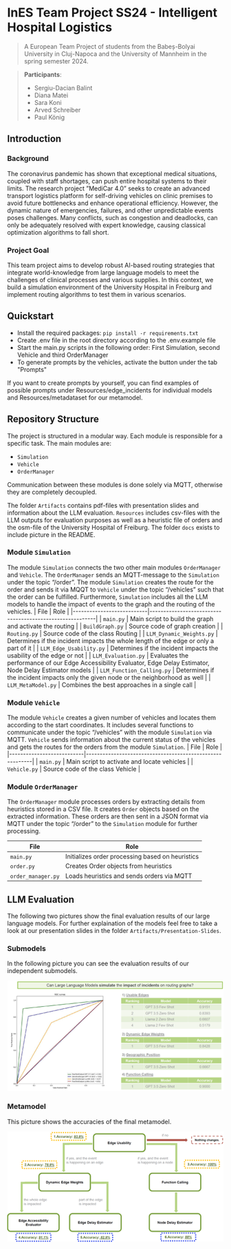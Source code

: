 # InES Team Project SS24 - Intelligent Hospital Logistics
> A European Team Project of students from the Babeș-Bolyai University in Cluj-Napoca and the University of Mannheim in the spring semester 2024.

>**Participants**:
>* Sergiu-Dacian Balint
>* Diana Matei
>* Sara Koni
>* Arved Schreiber
>* Paul König
## Introduction
### Background
The coronavirus pandemic has shown that exceptional medical situations, coupled with staff shortages, can push entire hospital systems to their limits. The research project ”MediCar 4.0” seeks to create an advanced transport logistics platform for self-driving vehicles on clinic premises to avoid future bottlenecks and enhance operational efficiency. However, the dynamic nature of emergencies, failures, and other unpredictable events poses challenges. Many conflicts, such as congestion and deadlocks, can only be adequately resolved with expert knowledge, causing classical optimization algorithms to fall short.
### Project Goal
This team project aims to develop robust AI-based routing strategies that integrate world-knowledge from large language models to meet the challenges of clinical processes and various supplies. In this context, we build a simulation environment of the University Hospital in Freiburg and implement routing algorithms to test them in various scenarios.
## Quickstart
* Install the required packages: `pip install -r requirements.txt`
* Create .env file in the root directory according to the .env.example file
* Start the main.py scripts in the following order: First Simulation, second Vehicle and third OrderManager
* To generate prompts by the vehicles, activate the button under the tab "Prompts"

If you want to create prompts by yourself, you can find examples of possible prompts under Resources/edge_incidents for individual models and Resources/metadataset for our metamodel.
## Repository Structure
The project is structured in a modular way. Each module is responsible for a specific task. The main modules are: 
* `Simulation`
* `Vehicle`
* `OrderManager`

Communication between these modules is done solely via MQTT, otherwise they are completely decoupled.


The folder `Artifacts` contains pdf-files with presentation slides and information about the LLM evaluation.
`Resources` includes csv-files with the LLM outputs for evaluation purposes as well as a heuristic file of orders and the osm-file of the University Hospital of Freiburg. The folder `docs` exists to include picture in the README.
### Module `Simulation`
The module `Simulation` connects the two other main modules `OrderManager` and `Vehicle`.
The `OrderManager` sends an MQTT-message to the `Simulation` under the topic “/order”. The module `Simulation` creates the route for the order and sends it via MQQT to `Vehicle` under the topic “/vehicles” such that the order can be fulfilled. Furthermore, `Simulation` includes all the LLM models to handle the impact of events to the graph and the routing of the vehicles.
| File                      | Role                                                     |
|---------------------------|----------------------------------------------------------|
| `main.py`                 | Main script to build the graph and activate the routing  |
| `BuildGraph.py`           | Source code of graph creation                            |
| `Routing.py`              | Source code of the class Routing                         |
| `LLM_Dynamic_Weights.py`      | Determines if the incident impacts the whole length of the edge or only a part of it                     |
 | `LLM_Edge_Usability.py`     | Determines if the incident impacts the usability of the edge or not                     |
 | `LLM_Evaluation.py`     |    Evaluates the performance of our Edge Accessibility Evaluator, Edge Delay Estimator, Node Delay Estimator models               |
 | `LLM_Function_Calling.py`     | Determines if the incident impacts only the given node or the neighborhood as well              |
 | `LLM_MetaModel.py`     | Combines the best approaches in a single call        |

 


 

### Module `Vehicle`
The module `Vehicle` creates a given number of vehicles and locates them according to the start coordinates. It includes several functions to communicate under the topic “/vehicles” with the module `Simulation` via MQTT. `Vehicle` sends information about the current status of the vehicles and gets the routes for the orders from the module `Simulation`.
| File                      | Role                                                     |
|---------------------------|----------------------------------------------------------|
| `main.py`                 | Main script to activate and locate vehicles              |
| `Vehicle.py`              | Source code of the class Vehicle                         |

### Module `OrderManager`
The `OrderManager` module processes orders by extracting details from heuristics stored in a CSV file. It creates `Order` objects based on the extracted information. These orders are then sent in a JSON format via MQTT under the topic “/order” to the `Simulation` module for further processing.

| File                      | Role                                                     |
|---------------------------|----------------------------------------------------------|
| `main.py`                 | Initializes order processing based on heuristics                                                     |
| `order.py`                | Creates Order objects from heuristics                                                    |
| `order_manager.py`        | Loads heuristics and sends orders via MQTT                                                     |

## LLM Evaluation
The following two pictures show the final evaluation results of our large language models. For further explaination of the models feel free to take a look at our presentation slides in the folder `Artifacts/Presentation-Slides`. 
### Submodels
In the following picture you can see the evaluation results of our independent submodels.

![LLM Results Submodels](docs/LLM_results_submodels.png)
### Metamodel
This picture shows the accuracies of the final metamodel.

![LLM Results Metamodel](docs/LLM_results_metamodel.png)
